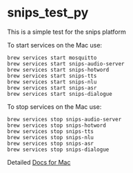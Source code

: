 # snips_test_py

This is a simple test for the snips platform


To start services on the Mac use:
```
brew services start mosquitto
brew services start snips-audio-server
brew services start snips-hotword
brew services start snips-tts
brew services start snips-nlu
brew services start snips-asr
brew services start snips-dialogue

```


To stop services on the Mac use:
```
brew services stop snips-audio-server
brew services stop snips-hotword
brew services stop snips-tts
brew services stop snips-nlu
brew services stop snips-asr
brew services stop snips-dialogue

```

Detailed [Docs for Mac](https://docs.snips.ai/getting-started/quick-start-macos)
 